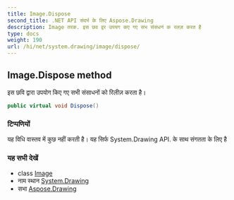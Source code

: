 ```yaml
---
title: Image.Dispose
second_title: .NET API संदर्भ के लिए Aspose.Drawing
description: Image तरक. इस छव द्वर उपयग कए गए सभ संसधनं क रलज़ करत है
type: docs
weight: 190
url: /hi/net/system.drawing/image/dispose/
---
```

## Image.Dispose method

इस छवि द्वारा उपयोग किए गए सभी संसाधनों को रिलीज़ करता है।

```csharp
public virtual void Dispose()
```

### टिप्पणियों

यह विधि वास्तव में कुछ नहीं करती है। यह सिर्फ System.Drawing API. के साथ संगतता के लिए है

### यह सभी देखें

* class [Image](../)
* नाम स्थान [System.Drawing](../../image/)
* सभा [Aspose.Drawing](../../../)


